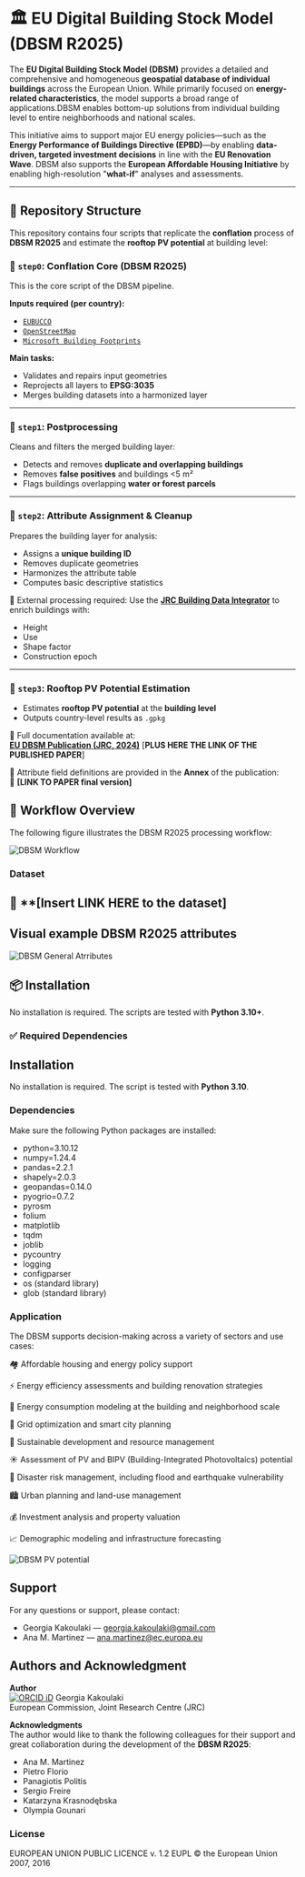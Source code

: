 # 🏛️ EU Digital Building Stock Model (DBSM R2025)

The **EU Digital Building Stock Model (DBSM)** provides a detailed and comprehensive and homogeneous **geospatial database of individual buildings** across the European Union. While primarily focused on **energy-related characteristics**, the model supports a broad range of applications.DBSM enables bottom-up solutions from individual building level to entire neighborhoods and national scales.

This initiative aims to support major EU energy policies—such as the **Energy Performance of Buildings Directive (EPBD)**—by enabling **data-driven, targeted investment decisions** in line with the **EU Renovation Wave**. DBSM also supports the **European Affordable Housing Initiative** by enabling high-resolution "**what-if**" analyses and assessments.


---

## 📁 Repository Structure

This repository contains four scripts that replicate the **conflation** process of **DBSM R2025** and estimate the **rooftop PV potential** at building level:

### 🔹 `step0`: Conflation Core (DBSM R2025)
This is the core script of the DBSM pipeline.

**Inputs required (per country):**
- [`EUBUCCO`](https://eubucco.com)
- [`OpenStreetMap`](https://www.openstreetmap.org)
- [`Microsoft Building Footprints`](https://github.com/microsoft/GlobalMLBuildingFootprints)

**Main tasks:**
- Validates and repairs input geometries
- Reprojects all layers to **EPSG:3035**
- Merges building datasets into a harmonized layer

---

### 🔹 `step1`: Postprocessing
Cleans and filters the merged building layer:
- Detects and removes **duplicate and overlapping buildings**
- Removes **false positives** and buildings <5 m²
- Flags buildings overlapping **water or forest parcels**

---

### 🔹 `step2`: Attribute Assignment & Cleanup
Prepares the building layer for analysis:
- Assigns a **unique building ID**
- Removes duplicate geometries
- Harmonizes the attribute table
- Computes basic descriptive statistics

🔗 External processing required:
Use the [**JRC Building Data Integrator**](https://code.europa.eu/jrc-ghsl/building-data-integrator) to enrich buildings with:
- Height  
- Use  
- Shape factor  
- Construction epoch

---

### 🔹 `step3`: Rooftop PV Potential Estimation
- Estimates **rooftop PV potential** at the **building level**
- Outputs country-level results as `.gpkg`

📘 Full documentation available at:  
[**EU DBSM Publication (JRC, 2024)**](https://op.europa.eu/en/publication-detail/-/publication/d418ba32-473e-11f0-85ba-01aa75ed71a1/language-en)
[**PLUS HERE THE LINK OF THE PUBLISHED PAPER**]

📝 Attribute field definitions are provided in the **Annex** of the publication:  
🔗 **[LINK TO PAPER final version]**

## 🔧 Workflow Overview

The following figure illustrates the DBSM R2025 processing workflow:

![DBSM Workflow](workflow_dbsmr2025.png)
### Dataset 
🔗 **[Insert LINK HERE to the dataset]
---

## Visual example DBSM R2025 attributes
![DBSM General Atrributes](attributes_fig.png)

## 📦 Installation

No installation is required. The scripts are tested with **Python 3.10+**.

### ✅ Required Dependencies

## Installation

No installation is required. The script is tested with **Python 3.10**.

### Dependencies

Make sure the following Python packages are installed:

  - python=3.10.12
  - numpy=1.24.4
  - pandas=2.2.1
  - shapely=2.0.3
  - geopandas=0.14.0
  - pyogrio=0.7.2
  - pyrosm
  - folium
  - matplotlib
  - tqdm
  - joblib
  - pycountry
  - logging
  - configparser
  - os (standard library)
  - glob (standard library)


### Application
The DBSM supports decision-making across a variety of sectors and use cases:

🏘️ Affordable housing and energy policy support

⚡ Energy efficiency assessments and building renovation strategies

🏢 Energy consumption modeling at the building and neighborhood scale

🔌 Grid optimization and smart city planning

🌱 Sustainable development and resource management

☀️ Assessment of PV and BIPV (Building-Integrated Photovoltaics) potential

🌊 Disaster risk management, including flood and earthquake vulnerability

🏙️ Urban planning and land-use management

💰 Investment analysis and property valuation

📈 Demographic modeling and infrastructure forecasting

![DBSM PV potential](PictureExampleMalta.png)

## Support

For any questions or support, please contact:
- Georgia Kakoulaki — [georgia.kakoulaki@gmail.com](mailto:georgia.kakoulaki@gmail.com)  
- Ana M. Martinez — [ana.martinez@ec.europa.eu](mailto:ana.martinez@ec.europa.eu)
  
## Authors and Acknowledgment

**Author**  
[![ORCID iD](https://img.shields.io/badge/ORCID-0000--0001--5365--0478-a6ce39?style=flat-square&logo=orcid&logoColor=white)](https://orcid.org/0000-0001-5365-0478) Georgia Kakoulaki    
European Commission, Joint Research Centre (JRC)

**Acknowledgments**  
The author would like to thank the following colleagues for their support and great collaboration during the development of the **DBSM R2025**:
- Ana M. Martinez
- Pietro Florio  
- Panagiotis Politis  
- Sergio Freire  
- Katarzyna Krasnodębska  
- Olympia Gounari  

### License
EUROPEAN UNION PUBLIC LICENCE v. 1.2
EUPL © the European Union 2007, 2016
